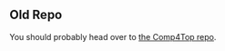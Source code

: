 ## Old Repo
You should probably head over to [the Comp4Top repo](https://github.com/raburke/Comp4Top).
